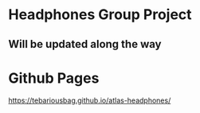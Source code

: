 # Headphones Group Project

## Will be updated along the way

# Github Pages
https://tebariousbag.github.io/atlas-headphones/
